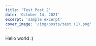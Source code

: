 ```yaml
---
title: 'Test Post 2'
date: 'October 14, 2021'
excerpt: 'sample excerpt'
cover_image: '/img/posts/test (1).png'
---
```


Hello world :)